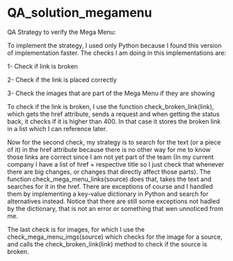 # QA_solution_megamenu

QA Strategy to verify the Mega Menu:

To implement the strategy, I used only Python because I found this version of implementation faster. The checks I am doing in this implementations are:

1- Check if link is broken

2- Check if the link is placed correctly

3- Check the images that are part of the Mega Menu if they are showing

To check if the link is broken, I use the function check_broken_link(link), which gets the href attribute, sends a request and when getting the status back, it checks if it is higher than 400. In that case it stores the broken link in a list which I can reference later.

Now for the second check, my strategy is to search for the text (or a piece of it) in the href attribute because there is no other way for me to know those links are correct since I am not yet part of the team (In my current company I have a list of href + respective title so I just check that whenever there are big changes, or changes that directly affect those parts). The function check_mega_menu_links(source) does that, takes the text and searches for it in the href. There are exceptions of course and I handled them by implementing a key-value dictionary in Python and search for alternatives instead. Notice that there are still some exceptions not hadled by the dictionary, that is not an error or something that wen unnoticed from me.

The last check is for images, for which I use the check_mega_menu_imgs(source) which checks for the image for a source, and calls the check_broken_link(link) method to check if the source is broken.
